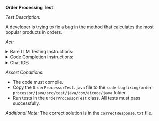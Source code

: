**Order Processing Test**

*Test Description:*

A developer is trying to fix a bug in the method that calculates the most popular products in orders.

*Act:*

<details> 
<summary>Bare LLM Testing Instructions:</summary>

- Open the `prompt.txt` file.
- Copy a question located in the `prompt.txt` file to the chat window.
- Submit the question.
- Open the project `code-bugfixing/order-processor/java`.
- Open the `OrderProcessor` class.
- Change the `calculateMostPopularProduct` method to the suggested method.
</details>

<details> 
<summary>Code Completion Instructions:</summary>

- Open the project `code-bugfixing/order-processor/java`.
- Open the `Product` class.
- Open the `OrderProcessor` class.
- Type the following after the `calculateMostPopularProduct` method:

    ```java
    public String calculateMostPopularProductWithBugFix(List<Order> orders) {
    ```

- Press ENTER.
- Accept a sequence of suggestions using the TAB and ENTER keys.
- Change the `calculateMostPopularProduct` method implementation to the suggested implementation.
</details>

<details> 
<summary>Chat IDE:</summary>

- Open the project `code-bugfixing/order-processor/java`.
- Open the `Product` class.
- Open the `OrderProcessor` class.
- Type the following in the chat window:

    > Rewrite the calculateMostPopularProduct method to fix the bug.

- Change the `calculateMostPopularProduct` method to the suggested method.
</details>

*Assert Conditions:*
- The code must compile.
- Copy the `OrderProcessorTest.java` file to the `code-bugfixing/order-processor/java/src/test/java/com/aicode/java` folder.
- Run tests in the `OrderProcessorTest` class. All tests must pass successfully.

*Additional Note:* The correct solution is in the `correctResponse.txt` file.